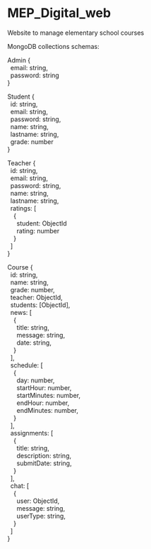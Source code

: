# MEP_Digital_web
Website to manage elementary school courses

MongoDB collections schemas: 

Admin {  
&ensp;email: string,  
&ensp;password: string  
}  

Student {  
&ensp;id: string,  
&ensp;email: string,  
&ensp;password: string,  
&ensp;name: string,  
&ensp;lastname: string,  
&ensp;grade: number  
}

Teacher {  
&ensp;id: string,  
&ensp;email: string,  
&ensp;password: string,  
&ensp;name: string,  
&ensp;lastname: string,  
&ensp;ratings: [  
&emsp;{  
&emsp;&ensp;student: ObjectId   
&emsp;&ensp;rating: number  
&emsp;}  
&ensp;]  
}  

Course {  
&ensp;id: string,  
&ensp;name: string,  
&ensp;grade: number,  
&ensp;teacher: ObjectId,  
&ensp;students: [ObjectId],  
&ensp;news: [  
&emsp;{  
&emsp;&ensp;title: string,  
&emsp;&ensp;message: string,  
&emsp;&ensp;date: string,  
&emsp;}  
&ensp;],  
&ensp;schedule: [  
&emsp;{  
&emsp;&ensp;day: number,  
&emsp;&ensp;startHour: number,  
&emsp;&ensp;startMinutes: number,  
&emsp;&ensp;endHour: number,  
&emsp;&ensp;endMinutes: number,  
&emsp;}  
&ensp;],  
&ensp;assignments: [  
&emsp;{  
&emsp;&ensp;title: string,  
&emsp;&ensp;description: string,  
&emsp;&ensp;submitDate: string,  
&emsp;}  
&ensp;],  
&ensp;chat: [  
&emsp;{  
&emsp;&ensp;user: ObjectId,  
&emsp;&ensp;message: string,  
&emsp;&ensp;userType: string,  
&emsp;}  
&ensp;]  
}  
